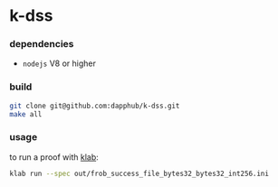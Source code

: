 # k-dss

### dependencies
* `nodejs` V8 or higher

### build
```sh
git clone git@github.com:dapphub/k-dss.git
make all
```

### usage
to run a proof with [klab](https://github.com/dapphub/klab):
```sh
klab run --spec out/frob_success_file_bytes32_bytes32_int256.ini
```

